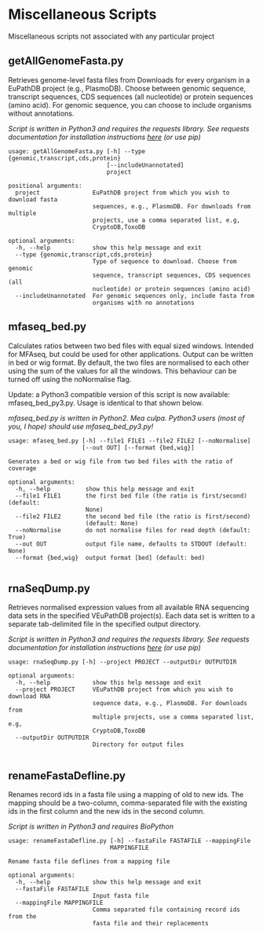 # Miscellaneous Scripts
Miscellaneous scripts not associated with any particular project

## getAllGenomeFasta.py
Retrieves genome-level fasta files from Downloads for every organism in a EuPathDB project (e.g., PlasmoDB). Choose between genomic sequence, transcript sequences, CDS sequences (all nucleotide) or protein sequences (amino acid).  For genomic sequence, you can choose to include organisms without annotations.

*Script is written in Python3 and requires the requests library.  See requests documentation for installation instructions [here](https://2.python-requests.org "Requests Documentation") (or use pip)*

```
usage: getAllGenomeFasta.py [-h] --type {genomic,transcript,cds,protein}
                            [--includeUnannotated]
                            project

positional arguments:
  project               EuPathDB project from which you wish to download fasta
                        sequences, e.g., PlasmoDB. For downloads from multiple
                        projects, use a comma separated list, e.g,
                        CryptoDB,ToxoDB

optional arguments:
  -h, --help            show this help message and exit
  --type {genomic,transcript,cds,protein}
                        Type of sequence to download. Choose from genomic
                        sequence, transcript sequences, CDS sequences (all
                        nucleotide) or protein sequences (amino acid)
  --includeUnannotated  For genomic sequences only, include fasta from
                        organisms with no annotations
```

## mfaseq_bed.py
Calculates ratios between two bed files with equal sized windows.  Intended for MFAseq, but could be used for other applications. Output can be written in bed or wig format. By default, the two files are normalised to each other using the sum of the values for all the windows. This behaviour can be turned off using the noNormalise flag.

Update: a Python3 compatible version of this script is now available: mfaseq_bed_py3.py.  Usage is identical to that shown below.

*mfaseq_bed.py is written in Python2. Mea culpa.  Python3 users (most of you, I hope) should use mfaseq_bed_py3.py!*

```
usage: mfaseq_bed.py [-h] --file1 FILE1 --file2 FILE2 [--noNormalise]
                     [--out OUT] [--format {bed,wig}]

Generates a bed or wig file from two bed files with the ratio of coverage

optional arguments:
  -h, --help          show this help message and exit
  --file1 FILE1       the first bed file (the ratio is first/second) (default:
                      None)
  --file2 FILE2       the second bed file (the ratio is first/second)
                      (default: None)
  --noNormalise       do not normalise files for read depth (default: True)
  --out OUT           output file name, defaults to STDOUT (default: None)
  --format {bed,wig}  output format [bed] (default: bed)
  
  ```
  
## rnaSeqDump.py
Retrieves normalised expression values from all available RNA sequencing data sets in the specified VEuPathDB project(s).  Each data set is written to a separate tab-delimited file in the specified output directory.

*Script is written in Python3 and requires the requests library.  See requests documentation for installation instructions [here](https://2.python-requests.org "Requests Documentation") (or use pip)*

```
usage: rnaSeqDump.py [-h] --project PROJECT --outputDir OUTPUTDIR

optional arguments:
  -h, --help            show this help message and exit
  --project PROJECT     VEuPathDB project from which you wish to download RNA
                        sequence data, e.g., PlasmoDB. For downloads from
                        multiple projects, use a comma separated list, e.g,
                        CryptoDB,ToxoDB
  --outputDir OUTPUTDIR
                        Directory for output files


```

## renameFastaDefline.py
Renames record ids in a fasta file using a mapping of old to new ids. The mapping should be a two-column, comma-separated file with the existing ids in the first column and the new ids in the second column.

*Script is written in Python3 and requires BioPython*

```
usage: renameFastaDefline.py [-h] --fastaFile FASTAFILE --mappingFile
                             MAPPINGFILE

Rename fasta file deflines from a mapping file

optional arguments:
  -h, --help            show this help message and exit
  --fastaFile FASTAFILE
                        Input fasta file
  --mappingFile MAPPINGFILE
                        Comma separated file containing record ids from the
                        fasta file and their replacements


```
